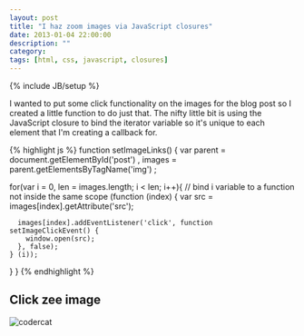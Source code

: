 ```yaml
---
layout: post
title: "I haz zoom images via JavaScript closures"
date: 2013-01-04 22:00:00
description: ""
category: 
tags: [html, css, javascript, closures]
---
```

{% include JB/setup %}

I wanted to put some click functionality on the images for the blog post so I created a little function to do just that. The nifty little bit is using the JavaScript closure to bind the iterator variable so it's unique to each element that I'm creating a callback for.

{% highlight js %}
function setImageLinks() {
  var parent = document.getElementById('post')
    , images = parent.getElementsByTagName('img')
    ;

  for(var i = 0, len = images.length; i < len; i++){
    // bind i variable to a function not inside the same scope
    (function (index) {
      var src = images[index].getAttribute('src');

      images[index].addEventListener('click', function setImageClickEvent() {
        window.open(src);
      }, false);
    } (i));
  }
}
{% endhighlight %}

## Click zee image

![codercat](http://design48.net/i/codercat.jpg)
